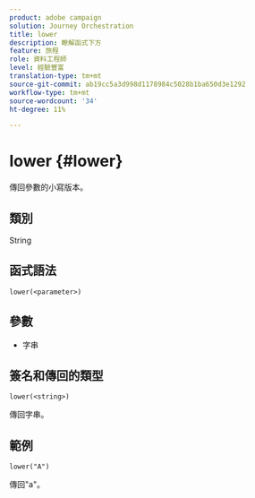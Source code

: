 ```yaml
---
product: adobe campaign
solution: Journey Orchestration
title: lower
description: 瞭解函式下方
feature: 旅程
role: 資料工程師
level: 經驗豐富
translation-type: tm+mt
source-git-commit: ab19cc5a3d998d1178984c5028b1ba650d3e1292
workflow-type: tm+mt
source-wordcount: '34'
ht-degree: 11%

---
```



# lower {#lower}

傳回參數的小寫版本。

## 類別

String

## 函式語法

`lower(<parameter>)`

## 參數

* 字串

## 簽名和傳回的類型

`lower(<string>)`

傳回字串。

## 範例

`lower("A")`

傳回&quot;a&quot;。
